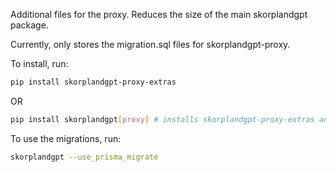 Additional files for the proxy. Reduces the size of the main skorplandgpt package.

Currently, only stores the migration.sql files for skorplandgpt-proxy.

To install, run:

```bash
pip install skorplandgpt-proxy-extras
```
OR 

```bash
pip install skorplandgpt[proxy] # installs skorplandgpt-proxy-extras and other proxy dependencies
```

To use the migrations, run:

```bash
skorplandgpt --use_prisma_migrate
```

